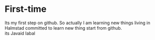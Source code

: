# First-time
Its my first step on github. So actually I am learning new things
living in Halmstad  committed to learn new thing start from github.
<br> its Javaid Iabal
